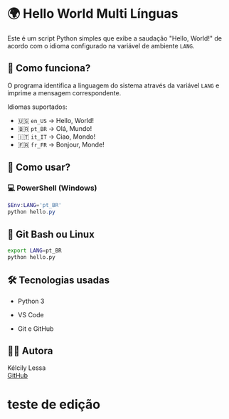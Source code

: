 # 🌍 Hello World Multi Línguas

Este é um script Python simples que exibe a saudação "Hello, World!" de acordo com o idioma configurado na variável de ambiente `LANG`.

## 📜 Como funciona?

O programa identifica a linguagem do sistema através da variável `LANG` e imprime a mensagem correspondente.

Idiomas suportados:

- 🇺🇸 `en_US` → Hello, World!
- 🇧🇷 `pt_BR` → Olá, Mundo!
- 🇮🇹 `it_IT` → Ciao, Mondo!
- 🇫🇷 `fr_FR` → Bonjour, Monde!

## 🚀 Como usar?

### 💻 PowerShell (Windows)

```powershell
$Env:LANG='pt_BR'
python hello.py
```
## 🐧 Git Bash ou Linux

```bash
export LANG=pt_BR
python hello.py
```

## 🛠️ Tecnologias usadas

- Python 3

- VS Code

- Git e GitHub



## 👩‍💻 Autora

Kélcily Lessa    
[GitHub](https://github.com/Layle234)


# teste de edição
